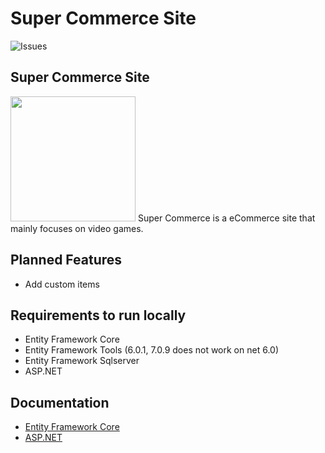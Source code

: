 # Super Commerce Site
![Issues](https://img.shields.io/github/issues/TortillaWrappedParrot/eCommerce-BootStrap)


## Super Commerce Site
<img src="https://wallpapercave.com/wp/wp2252568.jpg" width="200">
Super Commerce is a eCommerce site that mainly focuses on video games.

## Planned Features
* Add custom items

## Requirements to run locally
* Entity Framework Core
* Entity Framework Tools (6.0.1, 7.0.9 does not work on net 6.0)
* Entity Framework Sqlserver
* ASP.NET

## Documentation
* [Entity Framework Core](https://learn.microsoft.com/en-us/ef/core/)
* [ASP.NET](https://learn.microsoft.com/en-us/aspnet/core/introduction-to-aspnet-core?view=aspnetcore-7.0)
